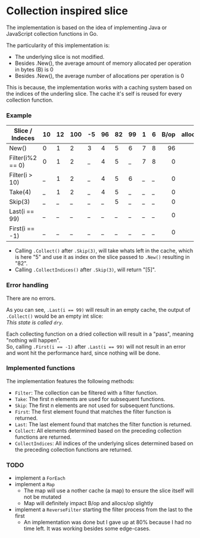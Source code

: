 # Collection inspired slice

The implementation is based on the idea of implementing Java or JavaScript collection functions in Go.

The particularity of this implementation is:
- The underlying slice is not modified.
- Besides .New(), the average amount of memory allocated per operation in bytes (B) is 0
- Besides .New(), the average number of allocations per operation is 0

This is because, the implementation works with a caching system based on the indices of the underling slice. 
The cache it's self is reused for every collection function.  

### Example

| Slice / Indeces  | 10 | 12 | 100 | -5 | 96 | 82 | 99 | 1 | 6 | B/op | allocs/op |
|------------------|----|----|-----|----|----|----|----|---|---|-----:|----------:|
| New()            | 0  | 1  | 2   | 3  | 4  | 5  | 6  | 7 | 8 |  96  |    1      |
| Filter(i%2 == 0) | 0  | 1  | 2   | _  | 4  | 5  | _  | 7 | 8 |   0  |    0      |
| Filter(i > 10)   | _  | 1  | 2   | _  | 4  | 5  | 6  | _ | _ |   0  |    0      |
| Take(4)          | _  | 1  | 2   | _  | 4  | 5  | _  | _ | _ |   0  |    0      |
| Skip(3)          | _  | _  | _   | _  | _  | 5  | _  | _ | _ |   0  |    0      |
| Last(i == 99)    | _  | _  | _   | _  | _  | _  | _  | _ | _ |   0  |    0      |
| First(i == -1)   | _  | _  | _   | _  | _  | _  | _  | _ | _ |   0  |    0      |

- Calling `.Collect()` after `.Skip(3)`, will take whats left in the cache, which is here "5" and use it as index on the slice passed to `.New()` resulting in "82".  
- Calling `.CollectIndices()` after `.Skip(3)`, will return "[5]".

### Error handling
There are no errors.

As you can see, `.Last(i == 99)` will result in an empty cache, the output of `.Collect()` would be an empty int slice:  
_This state is called `dry`._

Each collecting function on a dried collection will result in a "pass", meaning "nothing will happen".  
So, calling `.First(i == -1)` after `.Last(i == 99)` will not result in an error and wont hit the performance hard, since nothing will be done. 

### Implemented functions
The implementation features the following methods:

- `Filter`: The collection can be filtered with a filter function.
- `Take`: The first n elements are used for subsequent functions.
- `Skip`: The first n elements are not used for subsequent functions.
- `First`: The first element found that matches the filter function is returned.
- `Last`: The last element found that matches the filter function is returned.
- `Collect`: All elements determined based on the preceding collection functions are returned.
- `CollectIndices`: All indices of the underlying slices determined based on the preceding collection functions are returned.

### TODO
- implement a `ForEach`
- implement a `Map`
  - The map will use a nother cache (a map) to ensure the slice itself will not be mutated
  - Map will definitely impact B/op and allocs/op slightly
- implement a `ReverseFilter` starting the filter process from the last to the first
  - An implementation was done but I gave up at 80% because I had no time left. It was working besides some edge-cases.   


